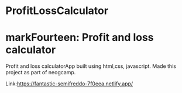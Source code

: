 # ProfitLossCalculator
# markFourteen: Profit and loss calculator

Profit and loss calculatorApp built using html,css, javascript. Made this project as part of neogcamp.

Link:https://fantastic-semifreddo-7f0eea.netlify.app/
